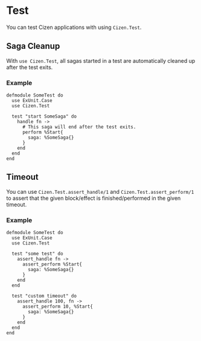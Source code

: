 # Test

You can test Cizen applications with using `Cizen.Test`.

## Saga Cleanup

With `use Cizen.Test`, all sagas started in a test are automatically cleaned up after the test exits.

### Example

    defmodule SomeTest do
      use ExUnit.Case
      use Cizen.Test

      test "start SomeSaga" do
        handle fn ->
          # This saga will end after the test exits.
          perform %Start{
            saga: %SomeSaga{}
          }
        end
      end
    end

## Timeout

You can use `Cizen.Test.assert_handle/1` and `Cizen.Test.assert_perform/1` to assert that the given block/effect is finished/performed in the given timeout.

### Example

    defmodule SomeTest do
      use ExUnit.Case
      use Cizen.Test

      test "some test" do
        assert_handle fn ->
          assert_perform %Start{
            saga: %SomeSaga{}
          }
        end
      end

      test "custom timeout" do
        assert_handle 100, fn ->
          assert_perform 10, %Start{
            saga: %SomeSaga{}
          }
        end
      end
    end
